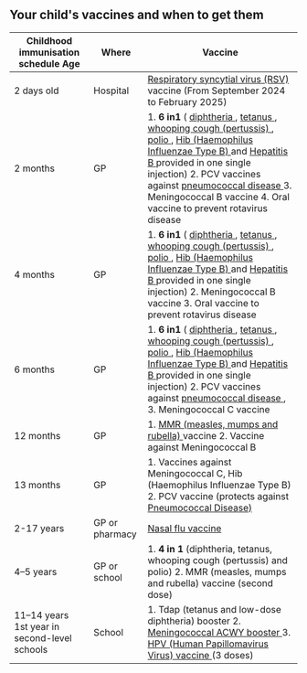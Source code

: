 ##  Your child's vaccines and when to get them

**Childhood immunisation schedule** **Age** |  **Where** |  **Vaccine**  
---|---|---  
2 days old  |  Hospital  |  [ Respiratory syncytial virus (RSV) ](https://www2.hse.ie/conditions/rsv/) vaccine (From September 2024 to February 2025)   
2 months  |  GP  |  1\. **6 in1** ( [ diphtheria ](https://www.hse.ie/eng/health/immunisation/pubinfo/pcischedule/vpds/diphtheria/) , [ tetanus ](https://www.hse.ie/eng/health/immunisation/pubinfo/pcischedule/vpds/tetanus/) , [ whooping cough (pertussis) ](https://www.hse.ie/eng/health/immunisation/pubinfo/pcischedule/vpds/whoopingcough/) , [ polio ](https://www.hse.ie/eng/health/immunisation/pubinfo/pcischedule/vpds/polio/) , [ Hib (Haemophilus Influenzae Type B) ](https://www.hse.ie/eng/health/immunisation/pubinfo/pcischedule/vpds/hib/) and [ Hepatitis B ](https://www.hse.ie/eng/health/immunisation/pubinfo/pcischedule/vpds/hepb/) provided in one single injection)  2\. PCV vaccines against [ pneumococcal disease ](https://www.hse.ie/eng/health/immunisation/pubinfo/pcischedule/vpds/pneumococcal/) 3\. Meningococcal B vaccine  4\. Oral vaccine to prevent rotavirus disease   
4 months  |  GP  |  1\. **6 in1** ( [ diphtheria ](https://www.hse.ie/eng/health/immunisation/pubinfo/pcischedule/vpds/diphtheria/) , [ tetanus ](https://www.hse.ie/eng/health/immunisation/pubinfo/pcischedule/vpds/tetanus/) , [ whooping cough (pertussis) ](https://www.hse.ie/eng/health/immunisation/pubinfo/pcischedule/vpds/whoopingcough/) , [ polio ](https://www.hse.ie/eng/health/immunisation/pubinfo/pcischedule/vpds/polio/) , [ Hib (Haemophilus Influenzae Type B) ](https://www.hse.ie/eng/health/immunisation/pubinfo/pcischedule/vpds/hib/) and [ Hepatitis B ](https://www.hse.ie/eng/health/immunisation/pubinfo/pcischedule/vpds/hepb/) provided in one single injection)  2\. Meningococcal B vaccine  3\. Oral vaccine to prevent rotavirus disease   
6 months  |  GP  |  1\. **6 in1** ( [ diphtheria ](https://www.hse.ie/eng/health/immunisation/pubinfo/pcischedule/vpds/diphtheria/) , [ tetanus ](https://www.hse.ie/eng/health/immunisation/pubinfo/pcischedule/vpds/tetanus/) , [ whooping cough (pertussis) ](https://www.hse.ie/eng/health/immunisation/pubinfo/pcischedule/vpds/whoopingcough/) , [ polio ](https://www.hse.ie/eng/health/immunisation/pubinfo/pcischedule/vpds/polio/) , [ Hib (Haemophilus Influenzae Type B) ](https://www.hse.ie/eng/health/immunisation/pubinfo/pcischedule/vpds/hib/) and [ Hepatitis B ](https://www.hse.ie/eng/health/immunisation/pubinfo/pcischedule/vpds/hepb/) provided in one single injection)  2\. PCV vaccines against [ pneumococcal disease ](https://www.hse.ie/eng/health/immunisation/pubinfo/pcischedule/vpds/pneumococcal/) ,  3\. Meningococcal C vaccine   
12 months  |  GP  |  1\. [ MMR (measles, mumps and rubella) ](https://www.hse.ie/eng/health/immunisation/pubinfo/pcischedule/vpds/mmr/) vaccine  2\. Vaccine against Meningococcal B   
13 months  |  GP  |  1\. Vaccines against Meningococcal C, Hib (Haemophilus Influenzae Type B)  2\. PCV vaccine (protects against [ Pneumococcal Disease) ](http://pneumococcal%20disease/)  
2-17 years  |  GP or pharmacy  |  [ Nasal flu vaccine ](https://www2.hse.ie/conditions/flu/childrens-flu-vaccine/)  
4–5 years  |  GP or school  |  1\. **4 in 1** (diphtheria, tetanus, whooping cough (pertussis) and polio)  2\. MMR (measles, mumps and rubella) vaccine (second dose)   
11–14 years  1st year in second-level schools  |  School  |  1\. Tdap (tetanus and low-dose diphtheria) booster  2\. [ Meningococcal ACWY booster ](https://www.hse.ie/eng/health/immunisation/pubinfo/schoolprog/menacwy/menacwyschoolprog.html) 3\. [ HPV (Human Papillomavirus Virus) vaccine ](https://www.hse.ie/eng/health/immunisation/pubinfo/schoolprog/hpv/hpv-human-papillomavirus/about/) (3 doses)   
  